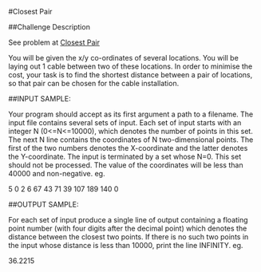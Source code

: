 #Closest Pair

##Challenge Description

See problem at [Closest Pair](https://www.codeeval.com/open_challenges/51/)

You will be given the x/y co-ordinates of several locations. You will be laying out 1 cable between two of these locations. In order to minimise the cost, your task is to find the shortest distance between a pair of locations, so that pair can be chosen for the cable installation.

##INPUT SAMPLE:

Your program should accept as its first argument a path to a filename. The input file contains several sets of input. Each set of input starts with an integer N (0<=N<=10000), which denotes the number of points in this set. The next N line contains the coordinates of N two-dimensional points. The first of the two numbers denotes the X-coordinate and the latter denotes the Y-coordinate. The input is terminated by a set whose N=0. This set should not be processed. The value of the coordinates will be less than 40000 and non-negative. eg.

5
0 2
6 67
43 71
39 107
189 140
0

##OUTPUT SAMPLE:

For each set of input produce a single line of output containing a floating point number (with four digits after the decimal point) which denotes the distance between the closest two points. If there is no such two points in the input whose distance is less than 10000, print the line INFINITY. eg.

36.2215
